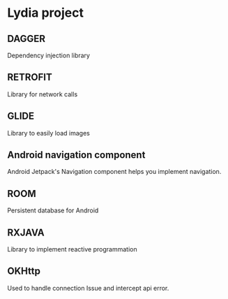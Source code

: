 # Lydia project

## DAGGER

Dependency injection library

## RETROFIT

Library for network calls

## GLIDE

Library to easily load images

## Android navigation component

Android Jetpack's Navigation component helps you implement navigation.

## ROOM

Persistent database for Android

## RXJAVA

Library to implement reactive programmation

## OKHttp

Used to handle connection Issue and intercept api error.

